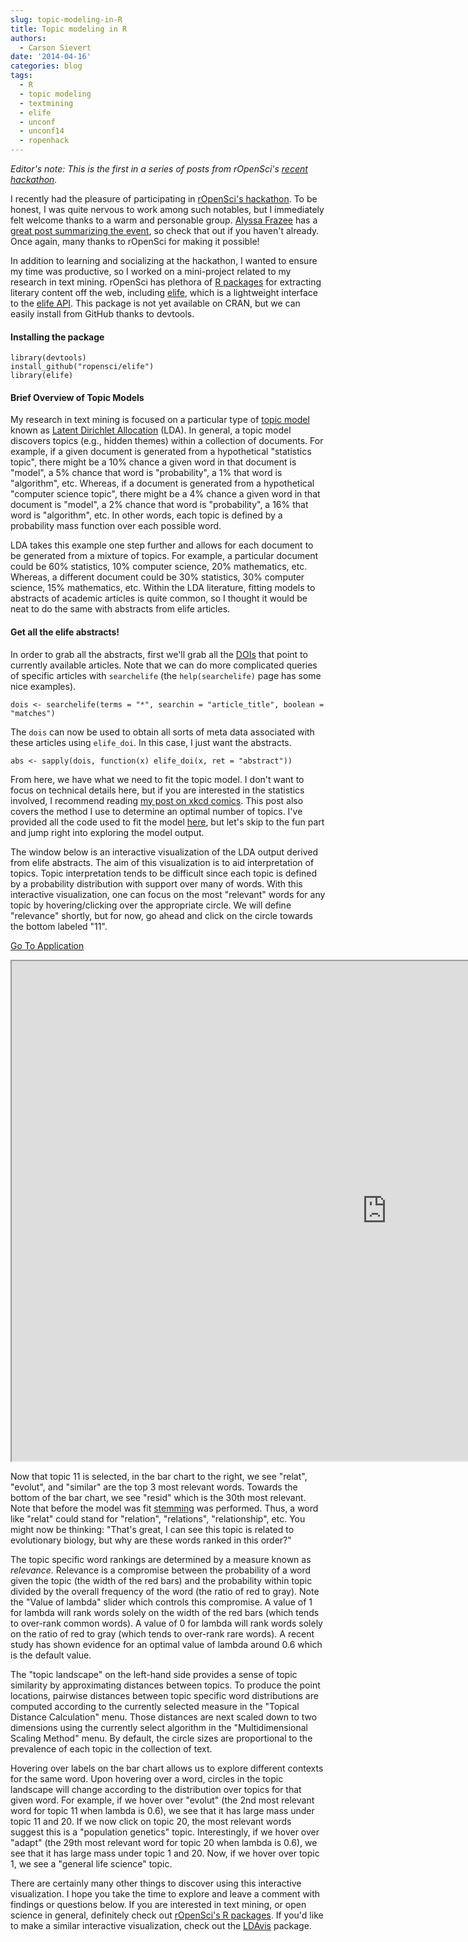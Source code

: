 ```yaml
---
slug: topic-modeling-in-R
title: Topic modeling in R
authors:
  - Carson Sievert
date: '2014-04-16'
categories: blog
tags:
  - R
  - topic modeling
  - textmining
  - elife
  - unconf
  - unconf14
  - ropenhack
---
```



_Editor's note: This is the first in a series of posts from rOpenSci's [recent hackathon](http://ropensci.github.io/hackathon/)._

I recently had the pleasure of participating in [rOpenSci's hackathon](https://github.com/ropensci/hackathon/). To be honest, I was quite nervous to work among such notables, but I immediately felt welcome thanks to a warm and personable group. [Alyssa Frazee](http://alyssafrazee.com/) has a [great post summarizing the event](http://simplystatistics.org/2014/04/10/the-ropensci-hackathon-ropenhack/), so check that out if you haven't already. Once again, many thanks to rOpenSci for making it possible!

In addition to learning and socializing at the hackathon, I wanted to ensure my time was productive, so I worked on a mini-project related to my research in text mining. rOpenSci has plethora of [R packages](http://ropensci.org/packages/index.html) for extracting literary content off the web, including [elife](https://github.com/ropensci/elife), which is a lightweight interface to the [elife API](http://dev.elifesciences.org/). This package is not yet available on CRAN, but we can easily install from GitHub thanks to devtools.

#### Installing the package

```
library(devtools)
install_github("ropensci/elife")
library(elife)
```

#### Brief Overview of Topic Models

My research in text mining is focused on a particular type of [topic model](http://en.wikipedia.org/wiki/Topic_model) known as [Latent Dirichlet Allocation](http://en.wikipedia.org/wiki/Latent_Dirichlet_allocation) (LDA). In general, a topic model discovers topics (e.g., hidden themes) within a collection of documents. For example, if a given document is generated from a hypothetical "statistics topic", there might be a 10% chance a given word in that document is "model", a 5% chance that word is "probability", a 1% that word is "algorithm", etc. Whereas, if a document is generated from a hypothetical "computer science topic", there might be a 4% chance a given word in that document is "model", a 2% chance that word is "probability", a 16% that word is "algorithm", etc. In other words, each topic is defined by a probability mass function over each possible word.

LDA takes this example one step further and allows for each document to be generated from a mixture of topics. For example, a particular document could be 60% statistics, 10% computer science, 20% mathematics, etc. Whereas, a different document could be 30% statistics, 30% computer science, 15% mathematics, etc. Within the LDA literature, fitting models to abstracts of academic articles is quite common, so I thought it would be neat to do the same with abstracts from elife articles.

#### Get all the elife abstracts!

In order to grab all the abstracts, first we'll grab all the [DOIs](http://en.wikipedia.org/wiki/Digital_object_identifier) that point to currently available articles. Note that we can do more complicated queries of specific articles with `searchelife` (the `help(searchelife)` page has some nice examples).

```
dois <- searchelife(terms = "*", searchin = "article_title", boolean = "matches")
```

The `dois` can now be used to obtain all sorts of meta data associated with these articles using `elife_doi`. In this case, I just want the abstracts.

```
abs <- sapply(dois, function(x) elife_doi(x, ret = "abstract"))
```

From here, we have what we need to fit the topic model. I don't want to focus on technical details here, but if you are interested in the statistics involved, I recommend reading [my post on xkcd comics](http://cpsievert.github.io/xkcd/). This post also covers the method I use to determine an optimal number of topics. I've provided all the code used to fit the model [here](https://github.com/cpsievert/cpsievert.github.com/blob/master/elife/elife.R), but let's skip to the fun part and jump right into exploring the model output.

The window below is an interactive visualization of the LDA output derived from elife abstracts. The aim of this visualization is to aid interpretation of topics. Topic interpretation tends to be difficult since each topic is defined by a probability distribution with support over many of words. With this interactive visualization, one can focus on the most "relevant" words for any topic by hovering/clicking over the appropriate circle. We will define "relevance" shortly, but for now, go ahead and click on the circle towards the bottom labeled "11".

<a href="https://gallery.shinyapps.io/LDAelife/" target="_blank">Go To Application</a>

</div><div class="col-sm-10 col-lg-10">
<iframe src="https://gallery.shinyapps.io/LDAelife/" width="1200" height = "800"></iframe></div><div class="col-sm-8 col-sm-offset-2">

Now that topic 11 is selected, in the bar chart to the right, we see "relat", "evolut", and "similar" are the top 3 most relevant words. Towards the bottom of the bar chart, we see "resid" which is the 30th most relevant. Note that before the model was fit [stemming](http://en.wikipedia.org/wiki/Stemming) was performed. Thus, a word like "relat" could stand for "relation", "relations", "relationship", etc. You might now be thinking: "That's great, I can see this topic is related to evolutionary biology, but why are these words ranked in this order?"

The topic specific word rankings are determined by a measure known as *relevance*. Relevance is a compromise between the probability of a word given the topic (the width of the red bars) and the probability within topic divided by the overall frequency of the word (the ratio of red to gray). Note the "Value of lambda" slider which controls this compromise. A value of 1 for lambda will rank words solely on the width of the red bars (which tends to over-rank common words). A value of 0 for lambda will rank words solely on the ratio of red to gray (which tends to over-rank rare words). A recent study has shown evidence for an optimal value of lambda around 0.6 which is the default value.

The "topic landscape" on the left-hand side provides a sense of topic similarity by approximating distances between topics. To produce the point locations, pairwise distances between topic specific word distributions are computed according to the currently selected measure in the "Topical Distance Calculation" menu. Those distances are next scaled down to two dimensions using the currently select algorithm in the "Multidimensional Scaling Method" menu. By default, the circle sizes are proportional to the prevalence of each topic in the collection of text.

Hovering over labels on the bar chart allows us to explore different contexts for the same word. Upon hovering over a word, circles in the topic landscape will change according to the distribution over topics for that given word. For example, if we hover over "evolut" (the 2nd most relevant word for topic 11 when lambda is 0.6), we see that it has large mass under topic 11 and 20. If we now click on topic 20, the most relevant words suggest this is a "population genetics" topic. Interestingly, if we hover over "adapt" (the 29th most relevant word for topic 20 when lambda is 0.6), we see that it has large mass under topic 1 and 20. Now, if we hover over topic 1, we see a "general life science" topic.

There are certainly many other things to discover using this interactive visualization. I hope you take the time to explore and leave a comment with findings or questions below. If you are interested in text mining, or open science in general, definitely check out [rOpenSci's R packages](http://ropensci.org/packages/index.html). If you'd like to make a similar interactive visualization, check out the [LDAvis](https://github.com/cpsievert/LDAvis/) package.
